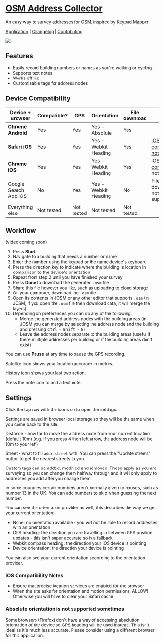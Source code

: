 # [OSM Address Collector](https://nat.bike/osm-address-collector/)

An easy way to survey addresses for [OSM](https://www.openstreetmap.org/), inspired by [Keypad Mapper](https://wiki.openstreetmap.org/wiki/Keypad-Mapper_3)

[Application](https://nat.bike/osm-address-collector/) | [Changelog](CHANGELOG.md) | [Contributing](CONTRIBUTING.md)

![](https://user-images.githubusercontent.com/3888578/204909727-d6ba792c-4756-419c-964c-36aa0afc32ec.png)

## Features

- Easily record building numbers or names as you're walking or cycling
- Supports text notes
- Works offline
- Customisable tags for address nodes

## Device Compatibility

| Device + Browser      | Compatible? | GPS        | Orientation          | File download | Notes                                               |
|-----------------------|-------------|------------|----------------------|---------------|-----------------------------------------------------|
| **Chrome Android**    | Yes         | Yes        | Yes - Absolute       | Yes           |                                                     |
| **Safari iOS**        | Yes         | Yes        | Yes - Webkit Heading | Yes           | [iOS compatibility notes](#ios-compatibility-notes) |
| **Chrome iOS**        | Yes         | Yes        | Yes - Webkit Heading | Yes           | [iOS compatibility notes](#ios-compatibility-notes) |
| Google Search App iOS | No          | Yes        | Yes - Webkit Heading | No            | File download not supported                         |
| Everything else       | Not tested  | Not tested | Not tested           | Not tested    |                                                     |

## Workflow

(video coming soon)

1. Press **Start**
1. Navigate to a building that needs a number or name
1. Enter the number using the keypad or the name device's keyboard
1. Press the direction key to indicate where the building is location in comparison to the device's orientation
1. Repeat from step 2 until you have finished your survey
1. Press **Done** to download the generated `.osm` file
1. Share this file however you like, such as uploading to cloud storage
1. On your computer, download the `.osm` file
1. Open its contents in JOSM or any other editor that supports `.osm`
   (In JOSM, if you open the `.osm` file then download data, it will merge the layers)
1. Depending on preferences you can do any of the following:
   - Merge the generated address nodes with the building areas
     (in JOSM you can merge by selecting the address node and the building and pressing <kbd>Ctrl</kbd> + <kbd>Shift</kbd> + <kbd>G</kbd>)
   - Leave the address nodes separate to the building areas
     (useful if there multiple addresses per building or if the building areas don't exist)

You can use **Pause** at any time to pause the GPS recording.

Satellite icon shows your location accuracy in metres.

History icon shows your last two action.

Press the note icon to add a text note.

## Settings

Click the top row with the icons on to open the settings.

Settings are saved in browser local storage so they will be the same when you come back to the site.

Distance - how far to move the address node from your current location (default 10m)
(e.g. if you press 4 then left arrow, the address node will be 10m to your left)

Street - what to fill `addr:street` with.
You can press the "Update streets" button to get the nearest streets to you.

Custom tags can be added, modified and removed.
These apply as you are surveying so you can change them halfway through and it will only apply to addresses you add after you change them.

In some countries certain numbers aren't normally given to houses, such as number 13 in the UK.
You can add numbers to skip when guessing the next number.

You can see the orientation provider as well, this describes the way we get your current orientation:

- None: no orientation available - you will not be able to record addresses with an orientation
- GPS heading: the direction you are travelling in between GPS position updates - this isn't super accurate so is a fallback
- Webkit compass heading: the direction your iOS device is pointing
- Device orientation: the direction your device is pointing

You can also see your current orientation according to the orientation provider.

### iOS Compatibility Notes

- Ensure that precise location services are enabled for the browser
- When the site asks for orientation and motion permissions, ALLOW! Otherwise you will have to clear your Safari cache

### Absolute orientation is not supported sometimes

Some browsers (Firefox) don't have a way of accessing absolution orientation of the device so GPS heading will be used instead.
This isn't ideal as it's much less accurate.
Please consider using a different browser for this application.

